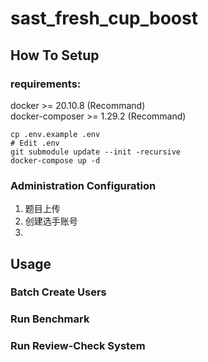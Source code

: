 # sast_fresh_cup_boost

## How To Setup

### requirements:

docker >= 20.10.8 (Recommand)\
docker-composer >= 1.29.2 (Recommand)

```shell
cp .env.example .env
# Edit .env
git submodule update --init -recursive
docker-compose up -d
```

### Administration Configuration

1. 题目上传
2. 创建选手账号
3.

## Usage

### Batch Create Users

### Run Benchmark

### Run Review-Check System
